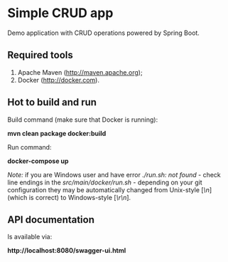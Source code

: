 # Simple CRUD app
Demo application with CRUD operations powered by Spring Boot.

## Required tools
1.	Apache Maven (http://maven.apache.org);
2.	Docker (http://docker.com).

## Hot to build and run
Build command (make sure that Docker is running):

**mvn clean package docker:build**

Run command:

**docker-compose up**

*Note:* if you are Windows user and have error *./run.sh: not found* - check line endings 
 in the *src/main/docker/run.sh* - depending on your git configuration they may be automatically
 changed from Unix-style [*\n*] (which is correct) to Windows-style [*\r\n*].
 
## API documentation
Is available via:

**http://localhost:8080/swagger-ui.html**